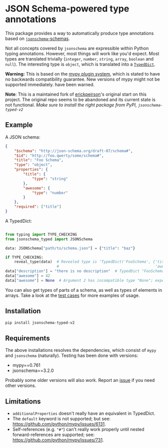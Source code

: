 # JSON Schema-powered type annotations

This package provides a way to automatically produce type annotations based
on [`jsonschema`-schemas](https://json-schema.org).

Not all concepts covered by `jsonschema` are expressible within Python typing annotations. However, most things
will work like you'd expect. Most types are translated trivially
(`integer`, `number`, `string`, `array`, `boolean` and `null`).
The interesting type is `object`, which is translated into a [``TypedDict``](https://www.python.org/dev/peps/pep-0589/).

**Warning:** This is based on the [mypy plugin system](https://mypy.readthedocs.io/en/latest/extending_mypy.html), which
is stated to have no backwards compatibility guarantee. New versions of mypy might not be supported immediately.
have been warned.

**Note**: This is a maintained fork of [erickpeirson](https://github.com/erickpeirson/jsonschema-typed)'s original start
on this project. The original repo seems to be abandoned and its current state is not functional. *Make sure to install
the right package from PyPI, `jsonschema-typed-v2`*

## Example

A JSON schema:

```json
{
    "$schema": "http://json-schema.org/draft-07/schema#",
    "$id": "http://foo.qwerty/some/schema#",
    "title": "Foo Schema",
    "type": "object",
    "properties": {
        "title": {
            "type": "string"
        },
        "awesome": {
            "type": "number"
        }
    },
    "required": ["title"]
}
```

A TypedDict:

```python

from typing import TYPE_CHECKING
from jsonschema_typed import JSONSchema

data: JSONSchema["path/to/schema.json"] = {"title": "baz"}

if TYPE_CHECKING:
    reveal_type(data)  # Revealed type is 'TypedDict('FooSchema', {'title': builtins.str,
                       #                                           'awesome'?: Union[builtins.int, builtins.float]})'
data["description"] = "there is no description"  # TypedDict "FooSchema" has no key 'description'
data["awesome"] = 42
data["awesome"] = None  # Argument 2 has incompatible type "None"; expected "Union[int, float]"
```

You can also get types of parts of a schema, as well as types of elements in arrays. Take a look at the
[test cases](tests/cases) for more examples of usage.

## Installation

```bash
pip install jsonschema-typed-v2
```

## Requirements

The above installations resolves the dependencies, which consist of `mypy` and `jsonschema` (naturally).
Testing has been done with versions:

- mypy==0.761
- jsonschema==3.2.0

Probably some older versions will also work. Report an [issue](https://github.com/bsamseth/jsonschema-typed/issues)
if you need other versions.

## Limitations

- `additionalProperties` doesn't really have an equivalent in TypedDict.
- The ``default`` keyword is not supported; but see: https://github.com/python/mypy/issues/6131.
- Self-references (e.g. ``"#"``) can't really work properly until nested
  forward-references are supported; see: https://github.com/python/mypy/issues/731.
